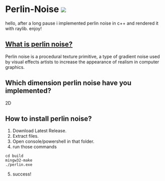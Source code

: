 # Perlin-Noise ![](https://img.shields.io/badge/perlin--noise-v1.0--stable-blue)

hello, after a long pause i implemented perlin noise in c++ and rendered it with raylib. enjoy!

## [What is perlin noise?](https://en.wikipedia.org/wiki/Perlin_noise)

Perlin noise is a procedural texture primitive, a type of gradient noise used by visual effects artists to increase the appearance of realism in computer graphics.

## Which dimension perlin noise have you implemented?

2D

## How to install perlin noise?

1. Download Latest Release.
2. Extract files.
3. Open console/powershell in that folder.
4. run those commands
```
cd build
mingw32-make
./perlin.exe
```
5. success!
